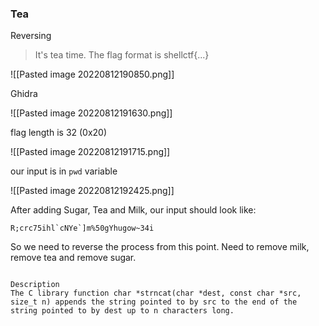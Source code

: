 ### Tea
Reversing
> It's tea time. The flag format is shellctf{...}

![[Pasted image 20220812190850.png]]


Ghidra

![[Pasted image 20220812191630.png]]

flag length is 32 (0x20)

![[Pasted image 20220812191715.png]]

our input is in `pwd` variable

![[Pasted image 20220812192425.png]]

After adding Sugar, Tea and Milk, our input should look like: 
```
R;crc75ihl`cNYe`]m%50gYhugow~34i
```
So we need to reverse the process from this point. Need to remove milk, remove tea and remove sugar.

```

Description
The C library function char *strncat(char *dest, const char *src, size_t n) appends the string pointed to by src to the end of the string pointed to by dest up to n characters long.
```